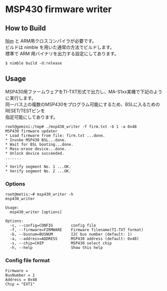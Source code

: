 # MSP430 firmware writer

## How to Build

[Nim](http://nim-lang.org/) と ARM用クロスコンパイラが必要です。\
ビルドは nimble を用いた通常の方法でビルドします。\
標準で ARM 用バイナリを出力する設定にしてあります。

    $ nimble build -d:release

## Usage

MSP430用ファームウェアをTI-TXT形式で出力し、MA-S1xx実機で下記のように実行します。\
同一バス上の複数のMSP430をプログラム可能にするため、BSLに入るためのRESET/TESTピンを\
指定可能にしてあります。

    root@gemini:/tmp# ./msp430_writer -f firm.txt -b 1 -a 0x48
    MSP430 firmware updater
    * Load firmware from file: firm.txt ...done.
    * Invoke MSP430 BSL...done.
    * Wait for BSL booting...done.
    * Mass-erase device...done.
    * Unlock device succeeded.
    .......
    .
    * Verify segment No. 1 ...OK.
    * Verify segment No. 2 ...OK.

### Options

    root@metis:~# msp430_writer -h
    msp430_writer

    Usage:
      msp430_writer [options]

    Options:
      -c, --config=CONFIG        config file
      -f, --firmware=FIRMWARE    Firmware filename(TI-TXT format)
      -b, --busnum=BUSNUM        I2C bus number (default: 1)
      -a, --address=ADDRESS      MSP430 address (default: 0x48)
      -s, --chip=CHIP            MSP430 select chip
      -h, --help                 Show this help

### Config file format

    Firmware =
    BusNumber = 1
    Address = 0x48
    Chip = "EXT1"
